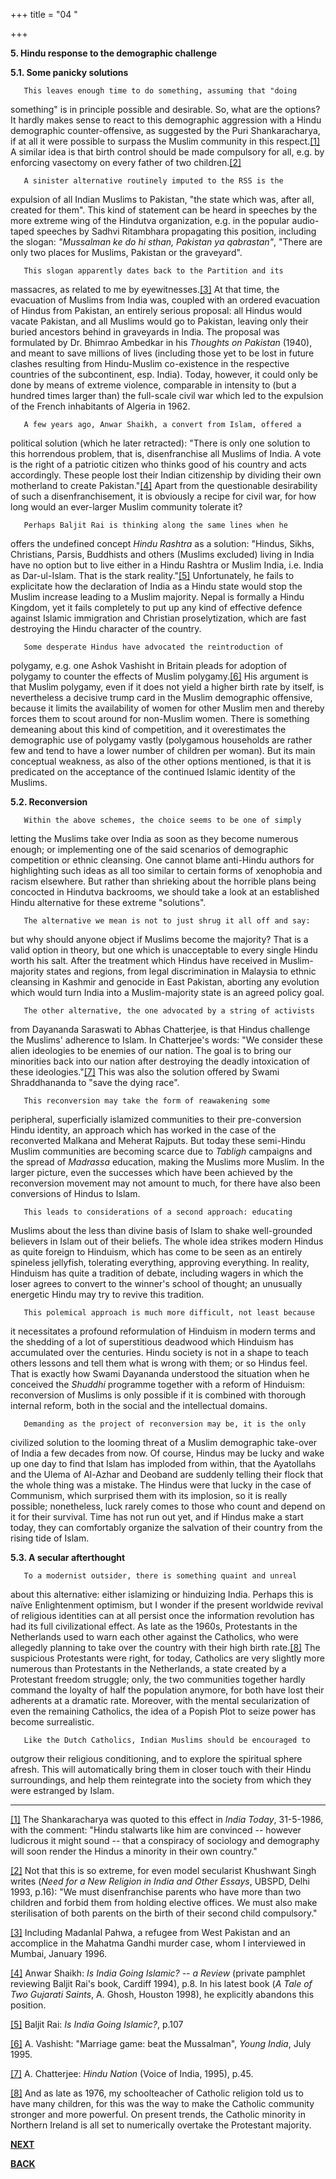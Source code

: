 +++
title = "04 "

+++
<div class="Section1">

 

**5. Hindu response to the demographic challenge**

**5.1. Some panicky solutions**

       This leaves enough time to do something, assuming that "doing
something" is in principle possible and desirable.  So, what are the
options?  It hardly makes sense to react to this demographic aggression
with a Hindu demographic counter-offensive, as suggested by the Puri
Shankaracharya, if at all it were possible to surpass the Muslim
community in this respect.[\[1\]](#_edn1)  A similar idea is that birth
control should be made compulsory for all, e.g. by enforcing vasectomy
on every father of two children.[\[2\]](#_edn2) 

       A sinister alternative routinely imputed to the RSS is the
expulsion of all Indian Muslims to Pakistan, "the state which was, after
all, created for them".  This kind of statement can be heard in speeches
by the more extreme wing of the Hindutva organization, e.g. in the
popular audio-taped speeches by Sadhvi Ritambhara propagating this
position, including the slogan: *"Mussalman ke do hi sthan, Pakistan ya
qabrastan"*, "There are only two places for Muslims, Pakistan or the
graveyard". 

       This slogan apparently dates back to the Partition and its
massacres, as related to me by eyewitnesses.[\[3\]](#_edn3)  At that
time, the evacuation of Muslims from India was, coupled with an ordered
evacuation of Hindus from Pakistan, an entirely serious proposal: all
Hindus would vacate Pakistan, and all Muslims would go to Pakistan,
leaving only their buried ancestors behind in graveyards in India.  The
proposal was formulated by Dr. Bhimrao Ambedkar in his *Thoughts on
Pakistan* (1940), and meant to save millions of lives (including those
yet to be lost in future clashes resulting from Hindu-Muslim
co-existence in the respective countries of the subcontinent, esp.
India).  Today, however, it could only be done by means of extreme
violence, comparable in intensity to (but a hundred times larger than)
the full-scale civil war which led to the expulsion of the French
inhabitants of Algeria in 1962.

       A few years ago, Anwar Shaikh, a convert from Islam, offered a
political solution (which he later retracted): "There is only one
solution to this horrendous problem, that is, disenfranchise all Muslims
of India.  A vote is the right of a patriotic citizen who thinks good of
his country and acts accordingly.  These people lost their Indian
citizenship by dividing their own motherland to create
Pakistan."[\[4\]](#_edn4)  Apart from the questionable desirability of
such a disenfranchisement, it is obviously a recipe for civil war, for
how long would an ever-larger Muslim community tolerate it?

       Perhaps Baljit Rai is thinking along the same lines when he
offers the undefined concept *Hindu Rashtra* as a solution: "Hindus,
Sikhs, Christians, Parsis, Buddhists and others (Muslims excluded)
living in India have no option but to live either in a Hindu Rashtra or
Muslim India, i.e. India as Dar-ul-Islam.  That is the stark
reality."[\[5\]](#_edn5)  Unfortunately, he fails to explicitate how the
declaration of India as a Hindu state would stop the Muslim increase
leading to a Muslim majority.  Nepal is formally a Hindu Kingdom, yet it
fails completely to put up any kind of effective defence against Islamic
immigration and Christian proselytization, which are fast destroying the
Hindu character of the country.

       Some desperate Hindus have advocated the reintroduction of
polygamy, e.g. one Ashok Vashisht in Britain pleads for adoption of
polygamy to counter the effects of Muslim polygamy.[\[6\]](#_edn6)  His
argument is that Muslim polygamy, even if it does not yield a higher
birth rate by itself, is nevertheless a decisive trump card in the
Muslim demographic offensive, because it limits the availability of
women for other Muslim men and thereby forces them to scout around for
non-Muslim women.  There is something demeaning about this kind of
competition, and it overestimates the demographic use of polygamy vastly
(polygamous households are rather few and tend to have a lower number of
children per woman).  But its main conceptual weakness, as also of the
other options mentioned, is that it is predicated on the acceptance of
the continued Islamic identity of the Muslims.     

 

**5.2. Reconversion**

       Within the above schemes, the choice seems to be one of simply
letting the Muslims take over India as soon as they become numerous
enough; or implementing one of the said scenarios of demographic
competition or ethnic cleansing.  One cannot blame anti-Hindu authors
for highlighting such ideas as all too similar to certain forms of
xenophobia and racism elsewhere.  But rather than shrieking about the
horrible plans being concocted in Hindutva backrooms, we should take a
look at an established Hindu alternative for these extreme "solutions".

       The alternative we mean is not to just shrug it all off and say:
but why should anyone object if Muslims become the majority?  That is a
valid option in theory, but one which is unacceptable to every single
Hindu worth his salt.  After the treatment which Hindus have received in
Muslim-majority states and regions, from legal discrimination in
Malaysia to ethnic cleansing in Kashmir and genocide in East Pakistan,
aborting any evolution which would turn India into a Muslim-majority
state is an agreed policy goal. 

       The other alternative, the one advocated by a string of activists
from Dayananda Saraswati to Abhas Chatterjee, is that Hindus challenge
the Muslims' adherence to Islam.  In Chatterjee's words: "We consider
these alien ideologies to be enemies of our nation.  The goal is to
bring our minorities back into our nation after destroying the deadly
intoxication of these ideologies."[\[7\]](#_edn7)  This was also the
solution offered by Swami Shraddhananda to "save the dying race".
        

       This reconversion may take the form of reawakening some
peripheral, superficially islamized communities to their pre-conversion
Hindu identity, an approach which has worked in the case of the
reconverted Malkana and Meherat Rajputs.  But today these semi-Hindu
Muslim communities are becoming scarce due to *Tabligh* campaigns and
the spread of *Madrassa* education, making the Muslims more Muslim.  In
the larger picture, even the successes which have been achieved by the
reconversion movement may not amount to much, for there have also been
conversions of Hindus to Islam. 

       This leads to considerations of a second approach: educating
Muslims about the less than divine basis of Islam to shake well-grounded
believers in Islam out of their beliefs.  The whole idea strikes modern
Hindus as quite foreign to Hinduism, which has come to be seen as an
entirely spineless jellyfish, tolerating everything, approving
everything.  In reality, Hinduism has quite a tradition of debate,
including wagers in which the loser agrees to convert to the winner's
school of thought; an unusually energetic Hindu may try to revive this
tradition.  

       This polemical approach is much more difficult, not least because
it necessitates a profound reformulation of Hinduism in modern terms and
the shedding of a lot of superstitious deadwood which Hinduism has
accumulated over the centuries.  Hindu society is not in a shape to
teach others lessons and tell them what is wrong with them; or so Hindus
feel.  That is exactly how Swami Dayananda understood the situation when
he conceived the *Shuddhi* programme together with a reform of Hinduism:
reconversion of Muslims is only possible if it is combined with thorough
internal reform, both in the social and the intellectual domains.

       Demanding as the project of reconversion may be, it is the only
civilized solution to the looming threat of a Muslim demographic
take-over of India a few decades from now.  Of course, Hindus may be
lucky and wake up one day to find that Islam has imploded from within,
that the Ayatollahs and the Ulema of Al-Azhar and Deoband are suddenly
telling their flock that the whole thing was a mistake.  The Hindus were
that lucky in the case of Communism, which surprised them with its
implosion, so it is really possible; nonetheless, luck rarely comes to
those who count and depend on it for their survival.  Time has not run
out yet, and if Hindus make a start today, they can comfortably organize
the salvation of their country from the rising tide of Islam.

 

**5.3. A secular afterthought**

       To a modernist outsider, there is something quaint and unreal
about this alternative: either islamizing or hinduizing India.  Perhaps
this is naïve Enlightenment optimism, but I wonder if the present
worldwide revival of religious identities can at all persist once the
information revolution has had its full civilizational effect.  As late
as the 1960s, Protestants in the Netherlands used to warn each other
against the Catholics, who were allegedly planning to take over the
country with their high birth rate.[\[8\]](#_edn8)  The suspicious
Protestants were right, for today, Catholics are very slightly more
numerous than Protestants in the Netherlands, a state created by a
Protestant freedom struggle; only, the two communities together hardly
command the loyalty of half the population anymore, for both have lost
their adherents at a dramatic rate.  Moreover, with the mental
secularization of even the remaining Catholics, the idea of a Popish
Plot to seize power has become surrealistic. 

       Like the Dutch Catholics, Indian Muslims should be encouraged to
outgrow their religious conditioning, and to explore the spiritual
sphere afresh.  This will automatically bring them in closer touch with
their Hindu surroundings, and help them reintegrate into the society
from which they were estranged by Islam.

 

</div>

<div style="mso-element:endnote-list">

  

------------------------------------------------------------------------

<div id="edn1" style="mso-element:endnote">

[\[1\]](#_ednref1)  The Shankaracharya was quoted to this effect in
*India Today*, 31-5-1986, with the comment: "Hindu stalwarts like him
are convinced -- however ludicrous it might sound -- that a conspiracy
of sociology and demography will soon render the Hindus a minority in
their own country."

</div>

<div id="edn2" style="mso-element:endnote">

[\[2\]](#_ednref2)  Not that this is so extreme, for even model
secularist Khushwant Singh writes (*Need for a New Religion in India and
Other Essays*, UBSPD, Delhi 1993, p.16): "We must disenfranchise parents
who have more than two children and forbid them from holding elective
offices.  We must also make sterilisation of both parents on the birth
of their second child compulsory."

</div>

<div id="edn3" style="mso-element:endnote">

[\[3\]](#_ednref3)  Including Madanlal Pahwa, a refugee from West
Pakistan and an accomplice in the Mahatma Gandhi murder case, whom I
interviewed in Mumbai, January 1996.

</div>

<div id="edn4" style="mso-element:endnote">

[\[4\]](#_ednref4)  Anwar Shaikh: *Is India Going Islamic? -- a Review*
(private pamphlet reviewing Baljit Rai's book, Cardiff 1994), p.8.  In
his latest book (*A Tale of Two Gujarati Saints*, A. Ghosh, Houston
1998), he explicitly abandons this position.

</div>

<div id="edn5" style="mso-element:endnote">

[\[5\]](#_ednref5)  Baljit Rai: *Is India Going Islamic?*, p.107

</div>

<div id="edn6" style="mso-element:endnote">

[\[6\]](#_ednref6)  A. Vashisht: "Marriage game: beat the Mussalman",
*Young India*, July 1995.

</div>

<div id="edn7" style="mso-element:endnote">

[\[7\]](#_ednref7)  A. Chatterjee: *Hindu Nation* (Voice of India,
1995), p.45.

</div>

<div id="edn8" style="mso-element:endnote">

[\[8\]](#_ednref8)  And as late as 1976, my schoolteacher of Catholic
religion told us to have many children, for this was the way to make the
Catholic community stronger and more powerful.  On present trends, the
Catholic minority in Northern Ireland is all set to numerically overtake
the Protestant majority.

 

**[NEXT](http://www.bharatvani.org/books/demogislam/appendix.html)**

**[BACK](http://www.bharatvani.org/books/demogislam/part4.html)**

</div>

</div>
